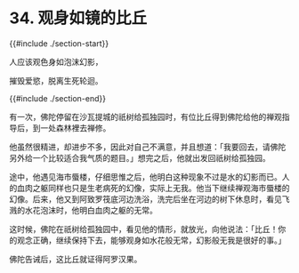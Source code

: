 # 34. 观身如镜的比丘
{{#include ./section-start}}

人应该观色身如泡沫幻影，

摧毁爱慾，脱离生死轮迴。

{{#include ./section-end}}

有一次，佛陀停留在沙瓦提城的祇树给孤独园时，有位比丘得到佛陀给他的禅观指导后，到一处森林裡去禅修。

他虽然很精进，却进步不多，因此对自己不满意，并且想道：「我要回去，请佛陀另外给一个比较适合我气质的题目。」想完之后，他就出发回祇树给孤独园。

途中，他遇见海市蜃楼，仔细思惟之后，他明白这种现象不过是水的幻影而已。人的血肉之躯同样也只是生老病死的幻像，实际上无我。他当下继续禅观海市蜃楼的幻像。后来，他又到阿致罗筏底河边洗浴，洗完后坐在河边的树下休息时，看见飞溅的水花泡沫时，他明白血肉之躯的无常。

这时候，佛陀在祇树给孤独园中，看见他的情形，就放光，向他说法：「比丘！你的观念正确，继续保持下去，能够观身如水花般无常，幻影般无我是很好的事。」

佛陀告诫后，这比丘就证得阿罗汉果。

